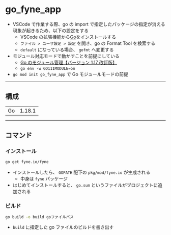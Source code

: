 # go_fyne_app

- VSCode で作業する際、go の import で指定したパッケージの指定が消える現象が起きるため、以下の設定をする
  - VSCode の拡張機能から[Go](https://marketplace.visualstudio.com/items?itemName=golang.Go)をインストールする
  - `ファイル > ユーザ設定 > 設定` を開き、go の Format Tool を検索する
  - `default` になっている場合、 `gofmt` へ変更する
- モジュール対応モードで動かすことを前提にしている
  - [Go のモジュール管理【バージョン 1.17 改訂版】](https://zenn.dev/spiegel/articles/20210223-go-module-aware-mode)
  - `go env -w GO111MODULE=on`
- `go mod init go_fyne_app` で Go モジュールモードの前提

---

## 構成

|     |        |
| :-: | :----: |
| Go  | 1.18.1 |

---

## コマンド

### インストール

```bash
go get fyne.io/fyne
```

- インストールしたら、 `GOPATH` 配下の `pkg/mod/fyne.io` が生成される
  - 中身は `fyne` パッケージ
- はじめてインストールすると、 `go.sum` というファイルがプロジェクトに追加される

### ビルド

```bash
go build -o build goファイルパス
```

- `build` に指定した go ファイルのビルドを書き出す
